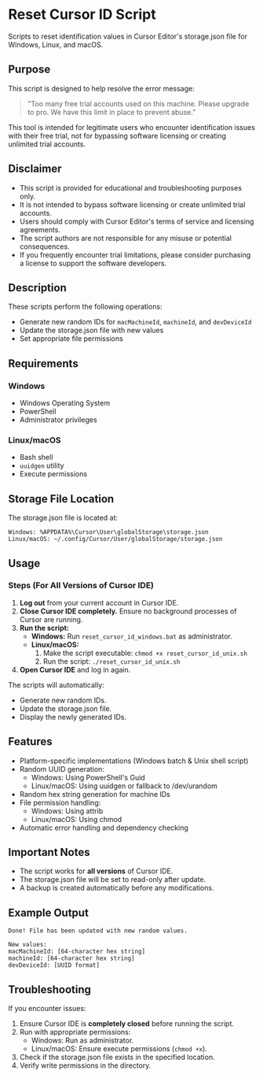 # Reset Cursor ID Script

Scripts to reset identification values in Cursor Editor's storage.json file for Windows, Linux, and macOS.

## Purpose

This script is designed to help resolve the error message:
> "Too many free trial accounts used on this machine. Please upgrade to pro. We have this limit in place to prevent abuse."

This tool is intended for legitimate users who encounter identification issues with their free trial, not for bypassing software licensing or creating unlimited trial accounts.

## Disclaimer

- This script is provided for educational and troubleshooting purposes only.
- It is not intended to bypass software licensing or create unlimited trial accounts.
- Users should comply with Cursor Editor's terms of service and licensing agreements.
- The script authors are not responsible for any misuse or potential consequences.
- If you frequently encounter trial limitations, please consider purchasing a license to support the software developers.

## Description

These scripts perform the following operations:
- Generate new random IDs for `macMachineId`, `machineId`, and `devDeviceId`
- Update the storage.json file with new values
- Set appropriate file permissions

## Requirements

### Windows
- Windows Operating System
- PowerShell
- Administrator privileges

### Linux/macOS
- Bash shell
- `uuidgen` utility
- Execute permissions

## Storage File Location

The storage.json file is located at:

```plaintext
Windows: %APPDATA%\Cursor\User\globalStorage\storage.json
Linux/macOS: ~/.config/Cursor/User/globalStorage/storage.json
```

## Usage

### Steps (For All Versions of Cursor IDE)

1. **Log out** from your current account in Cursor IDE.
2. **Close Cursor IDE completely.** Ensure no background processes of Cursor are running.
3. **Run the script:**
   - **Windows:** Run `reset_cursor_id_windows.bat` as administrator.
   - **Linux/macOS:**
     1. Make the script executable: `chmod +x reset_cursor_id_unix.sh`
     2. Run the script: `./reset_cursor_id_unix.sh`
4. **Open Cursor IDE** and log in again.

The scripts will automatically:
- Generate new random IDs.
- Update the storage.json file.
- Display the newly generated IDs.

## Features

- Platform-specific implementations (Windows batch & Unix shell script)
- Random UUID generation:
  - Windows: Using PowerShell's Guid
  - Linux/macOS: Using uuidgen or fallback to /dev/urandom
- Random hex string generation for machine IDs
- File permission handling:
  - Windows: Using attrib
  - Linux/macOS: Using chmod
- Automatic error handling and dependency checking

## Important Notes

- The script works for **all versions** of Cursor IDE.
- The storage.json file will be set to read-only after update.
- A backup is created automatically before any modifications.

## Example Output

```plaintext
Done! File has been updated with new random values.

New values:
macMachineId: [64-character hex string]
machineId: [64-character hex string]
devDeviceId: [UUID format]
```

## Troubleshooting

If you encounter issues:
1. Ensure Cursor IDE is **completely closed** before running the script.
2. Run with appropriate permissions:
   - Windows: Run as administrator.
   - Linux/macOS: Ensure execute permissions (`chmod +x`).
3. Check if the storage.json file exists in the specified location.
4. Verify write permissions in the directory.

